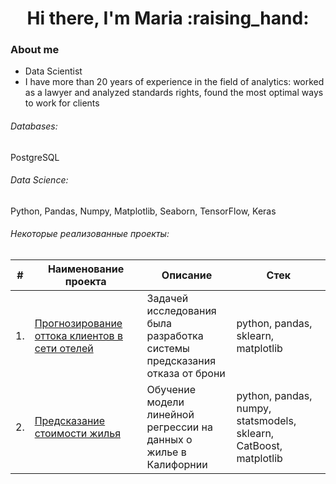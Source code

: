 <div id="header" align="center">
    <h1>Hi there, I'm  Maria :raising_hand: </h1>
</div>


### About me
- Data Scientist
- I have more than 20 years of experience in the field of analytics: worked as a lawyer and analyzed standards rights, found the most optimal ways to work for clients


###### Databases: 
PostgreSQL


###### Data Science: 
Python, Pandas, Numpy, Matplotlib, Seaborn, TensorFlow, Keras

###### Некоторые реализованные проекты:

| #    | Наименование проекта                | Описание                                                     | Стек                                                         |
| ---- | ------------------------------------------------------------ | ------------------------------------------------------------ | ------------------------------------------------------------ |
| 1.   | [Прогнозирование оттока клиентов в сети отелей](https://github.com/herouasfalta/05-hotel-reservation/blob/master/05-hotel-reservation.ipynb) | Задачей исследования была <br/>разработка системы предсказания <br/>отказа от брони | python, pandas, sklearn, matplotlib       |
| 2.   | [Предсказание стоимости жилья](https://github.com/herouasfalta/06-houses-california1990/blob/master/06-houses-california1990.ipynb) | Обучение модели линейной <br/>регрессии на данных о <br/>жилье в Калифорнии | python, pandas, numpy, statsmodels, sklearn, CatBoost, matplotlib |

<br><br>
